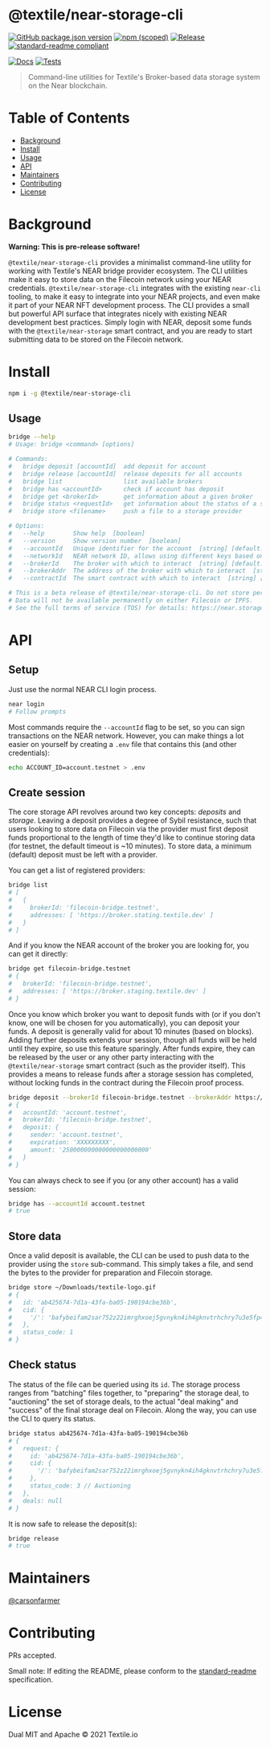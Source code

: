 # @textile/near-storage-cli

[![GitHub package.json version](https://img.shields.io/github/package-json/v/textileio/near-storage-cli.svg)](./package.json)
[![npm (scoped)](https://img.shields.io/npm/v/@textile/near-storage-cli.svg)](https://www.npmjs.com/package/@textile/near-storage-cli)
[![Release](https://img.shields.io/github/release/textileio/near-storage-cli.svg)](https://github.com/textileio/near-storage-cli/releases/latest)
[![standard-readme compliant](https://img.shields.io/badge/standard--readme-OK-green.svg)](https://github.com/RichardLitt/standard-readme)

[![Docs](https://github.com/textileio/near-storage-cli/workflows/Docs/badge.svg)](https://github.com/textileio/near-storage-cli/actions/workflows/docs.yml)
[![Tests](https://github.com/textileio/near-storage-cli/workflows/Test/badge.svg)](https://github.com/textileio/near-storage-cli/actions/workflows/test.yml)

> Command-line utilities for Textile's Broker-based data storage system on the Near blockchain.

# Table of Contents

- [Background](#background)
- [Install](#install)
- [Usage](#usage)
- [API](#api)
- [Maintainers](#maintainers)
- [Contributing](#contributing)
- [License](#license)

# Background

**Warning: This is pre-release software!**

`@textile/near-storage-cli` provides a minimalist command-line utility for working with Textile's NEAR bridge provider ecosystem. The CLI utilities make it easy to store data on the Filecoin network using your NEAR credentials. `@textile/near-storage-cli` integrates with the existing `near-cli` tooling, to make it easy to integrate into your NEAR projects, and even make it part of your NEAR NFT development process. The CLI provides a small but powerful API surface that integrates nicely with existing NEAR development best practices. Simply login with NEAR, deposit some funds with the `@textile/near-storage` smart contract, and you are ready to start submitting data to be stored on the Filecoin network.

# Install

```bash
npm i -g @textile/near-storage-cli
```

## Usage

```bash
bridge --help
# Usage: bridge <command> [options]

# Commands:
#   bridge deposit [accountId]  add deposit for account
#   bridge release [accountId]  release deposits for all accounts
#   bridge list                 list available brokers
#   bridge has <accountId>      check if account has deposit
#   bridge get <brokerId>       get information about a given broker
#   bridge status <requestId>   get information about the status of a storage request
#   bridge store <filename>     push a file to a storage provider

# Options:
#   --help        Show help  [boolean]
#   --version     Show version number  [boolean]
#   --accountId   Unique identifier for the account  [string] [default: ""]
#   --networkId   NEAR network ID, allows using different keys based on network  [string] [default: "testnet"]
#   --brokerId    The broker with which to interact  [string] [default: "filecoin-bridge.testnet"]
#   --brokerAddr  The address of the broker with which to interact  [string] [default: "https://broker.staging.textile.dev"]
#   --contractId  The smart contract with which to interact  [string] [default: "filecoin-bridge.testnet"]

# This is a beta release of @textile/near-storage-cli. Do not store personal, encrypted, or illegal data.
# Data will not be available permanently on either Filecoin or IPFS.
# See the full terms of service (TOS) for details: https://near.storage/terms
```

# API

## Setup

Just use the normal NEAR CLI login process.

```bash
near login
# Follow prompts
```

Most commands require the `--accountId` flag to be set, so you can sign transactions on the NEAR network. However, you can make things a lot easier on yourself by creating a `.env` file that contains this (and other credentials):

```bash
echo ACCOUNT_ID=account.testnet > .env
```

## Create session

The core storage API revolves around two key concepts: _deposits_ and _storage_. Leaving a deposit provides a degree of Sybil resistance, such that users looking to store data on Filecoin via the provider must first deposit funds proportional to the length of time they'd like to continue storing data (for testnet, the default timeout is ~10 minutes). To store data, a minimum (default) deposit must be left with a provider.

You can get a list of registered providers:

```bash
bridge list
# [
#   {
#     brokerId: 'filecoin-bridge.testnet',
#     addresses: [ 'https://broker.stating.textile.dev' ]
#   }
# ]
```

And if you know the NEAR account of the broker you are looking for, you can get it directly:

```bash
bridge get filecoin-bridge.testnet
# {
#   brokerId: 'filecoin-bridge.testnet',
#   addresses: [ 'https://broker.staging.textile.dev' ]
# }
```

Once you know which broker you want to deposit funds with (or if you don't know, one will be chosen for you automatically), you can deposit your funds. A deposit is generally valid for about 10 minutes (based on blocks). Adding further deposits extends your session, though all funds will be held until they expire, so use this feature sparingly. After funds expire, they can be released by the user or any other party interacting with the `@textile/near-storage` smart contract (such as the provider itself). This provides a means to release funds after a storage session has completed, without locking funds in the contract during the Filecoin proof process.

```bash
bridge deposit --brokerId filecoin-bridge.testnet --brokerAddr https://broker.staging.textile.dev
# {
#   accountId: 'account.testnet',
#   brokerId: 'filecoin-bridge.testnet',
#   deposit: {
#     sender: 'account.testnet',
#     expiration: 'XXXXXXXXX',
#     amount: '250000000000000000000000'
#   }
# }
```

You can always check to see if you (or any other account) has a valid session:

```bash
bridge has --accountId account.testnet
# true
```

## Store data

Once a valid deposit is available, the CLI can be used to push data to the provider using the `store` sub-command. This simply takes a file, and send the bytes to the provider for preparation and Filecoin storage.

```bash
bridge store ~/Downloads/textile-logo.gif
# {
#   id: 'ab425674-7d1a-43fa-ba05-190194cbe36b',
#   cid: {
#     '/': 'bafybeifam2sar752z22imrghxoej5gvnykn4ih4gknvtrhchry7u3e5fp4'
#   },
#   status_code: 1
# }
```

## Check status

The status of the file can be queried using its `id`. The storage process ranges from "batching" files together, to "preparing" the storage deal, to "auctioning" the set of storage deals, to the actual "deal making" and "success" of the final storage deal on Filecoin. Along the way, you can use the CLI to query its status.

```bash
bridge status ab425674-7d1a-43fa-ba05-190194cbe36b
# {
#   request: {
#     id: 'ab425674-7d1a-43fa-ba05-190194cbe36b',
#     cid: {
#       '/': 'bafybeifam2sar752z22imrghxoej5gvnykn4ih4gknvtrhchry7u3e5fp4'
#     },
#     status_code: 3 // Auctioning
#   },
#   deals: null
# }
```

It is now safe to release the deposit(s):

```bash
bridge release
# true
```

# Maintainers

[@carsonfarmer](https://github.com/carsonfarmer)

# Contributing

PRs accepted.

Small note: If editing the README, please conform to the
[standard-readme](https://github.com/RichardLitt/standard-readme) specification.

# License

Dual MIT and Apache © 2021 Textile.io
